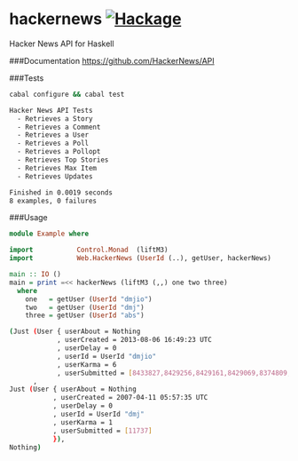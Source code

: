 hackernews [![Hackage](https://img.shields.io/hackage/v/hackernews.svg?style=flat)](https://hackage.haskell.org/package/hackernews)
==========
Hacker News API for Haskell

###Documentation
<https://github.com/HackerNews/API>

###Tests
```bash
cabal configure && cabal test
```

```bash
Hacker News API Tests
  - Retrieves a Story
  - Retrieves a Comment
  - Retrieves a User
  - Retrieves a Poll
  - Retrieves a Pollopt
  - Retrieves Top Stories
  - Retrieves Max Item
  - Retrieves Updates

Finished in 0.0019 seconds
8 examples, 0 failures
```

###Usage
```haskell 
module Example where

import           Control.Monad  (liftM3)
import           Web.HackerNews (UserId (..), getUser, hackerNews)

main :: IO ()
main = print =<< hackerNews (liftM3 (,,) one two three)
  where
    one   = getUser (UserId "dmjio")
    two   = getUser (UserId "dmj")
    three = getUser (UserId "abs")
```

```bash
(Just (User { userAbout = Nothing
            , userCreated = 2013-08-06 16:49:23 UTC
            , userDelay = 0
            , userId = UserId "dmjio"
            , userKarma = 6
            , userSubmitted = [8433827,8429256,8429161,8429069,8374809,8341570,7919268,7825469,7350544,7327291,6495994,6352317,6168527,6168524,6167639]})
      , 
Just (User { userAbout = Nothing
           , userCreated = 2007-04-11 05:57:35 UTC
           , userDelay = 0
           , userId = UserId "dmj"
           , userKarma = 1
           , userSubmitted = [11737]
           }),
Nothing)
```